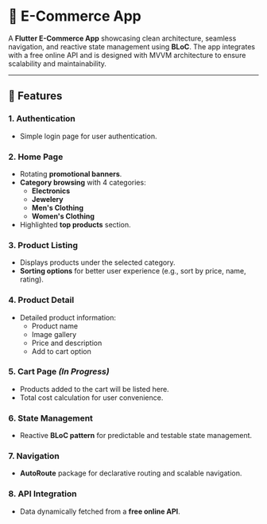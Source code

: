 # 🛒 E-Commerce App

A **Flutter E-Commerce App** showcasing clean architecture, seamless navigation, and reactive state management using **BLoC**. The app integrates with a free online API and is designed with MVVM architecture to ensure scalability and maintainability.

---

## 🚀 Features

### 1. Authentication
- Simple login page for user authentication.

### 2. Home Page
- Rotating **promotional banners**.
- **Category browsing** with 4 categories:
    - **Electronics**
    - **Jewelery**
    - **Men's Clothing**
    - **Women's Clothing**
- Highlighted **top products** section.

### 3. Product Listing
- Displays products under the selected category.
- **Sorting options** for better user experience (e.g., sort by price, name, rating).

### 4. Product Detail
- Detailed product information:
    - Product name
    - Image gallery
    - Price and description
    - Add to cart option

### 5. Cart Page *(In Progress)*
- Products added to the cart will be listed here.
- Total cost calculation for user convenience.

### 6. State Management
- Reactive **BLoC pattern** for predictable and testable state management.

### 7. Navigation
- **AutoRoute** package for declarative routing and scalable navigation.

### 8. API Integration
- Data dynamically fetched from a **free online API**.
